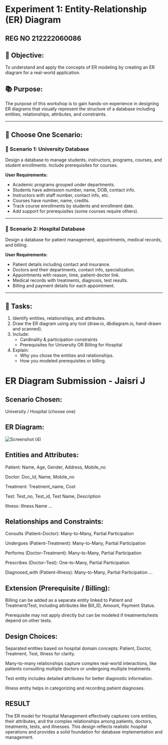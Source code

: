 # Experiment 1: Entity-Relationship (ER) Diagram
## REG NO 212222060086
## 🎯 Objective:
To understand and apply the concepts of ER modeling by creating an ER diagram for a real-world application.

## 📚 Purpose:
The purpose of this workshop is to gain hands-on experience in designing ER diagrams that visually represent the structure of a database including entities, relationships, attributes, and constraints.

---

## 🧪 Choose One Scenario:

### 🔹 Scenario 1: University Database
Design a database to manage students, instructors, programs, courses, and student enrollments. Include prerequisites for courses.

**User Requirements:**
- Academic programs grouped under departments.
- Students have admission number, name, DOB, contact info.
- Instructors with staff number, contact info, etc.
- Courses have number, name, credits.
- Track course enrollments by students and enrollment date.
- Add support for prerequisites (some courses require others).

---

### 🔹 Scenario 2: Hospital Database
Design a database for patient management, appointments, medical records, and billing.

**User Requirements:**
- Patient details including contact and insurance.
- Doctors and their departments, contact info, specialization.
- Appointments with reason, time, patient-doctor link.
- Medical records with treatments, diagnosis, test results.
- Billing and payment details for each appointment.

---

## 📝 Tasks:
1. Identify entities, relationships, and attributes.
2. Draw the ER diagram using any tool (draw.io, dbdiagram.io, hand-drawn and scanned).
3. Include:
   - Cardinality & participation constraints
   - Prerequisites for University OR Billing for Hospital
4. Explain:
   - Why you chose the entities and relationships.
   - How you modeled prerequisites or billing.

# ER Diagram Submission - Jaisri J

## Scenario Chosen:
University / Hospital (choose one)

## ER Diagram:
![Screenshot (4)](https://github.com/user-attachments/assets/e38878cb-3120-417a-b347-2cb9e314475a)


## Entities and Attributes:
Patient: Name, Age, Gender, Address, Mobile_no

Doctor: Doc_Id, Name, Mobile_no

Treatment: Treatment_name, Cost

Test: Test_no, Test_id, Test Name, Description

Illness: Illness Name
...

## Relationships and Constraints:
Consults (Patient–Doctor): Many-to-Many, Partial Participation

Undergoes (Patient–Treatment): Many-to-Many, Partial Participation

Performs (Doctor–Treatment): Many-to-Many, Partial Participation

Prescribes (Doctor–Test): One-to-Many, Partial Participation

Diagnosed_with (Patient–Illness): Many-to-Many, Partial Participation
...

## Extension (Prerequisite / Billing):
Billing can be added as a separate entity linked to Patient and Treatment/Test, including attributes like Bill_ID, Amount, Payment Status.

Prerequisite may not apply directly but can be modeled if treatments/tests depend on other tests.

## Design Choices:
Separated entities based on hospital domain concepts: Patient, Doctor, Treatment, Test, Illness for clarity.

Many-to-many relationships capture complex real-world interactions, like patients consulting multiple doctors or undergoing multiple treatments.

Test entity includes detailed attributes for better diagnostic information.

Illness entity helps in categorizing and recording patient diagnoses.
## RESULT
The ER model for Hospital Management effectively captures core entities, their attributes, and the complex relationships among patients, doctors, treatments, tests, and illnesses. This design reflects realistic hospital operations and provides a solid foundation for database implementation and management.


